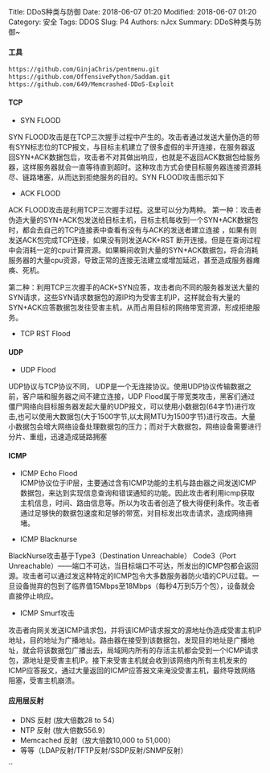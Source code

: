 Title: DDoS种类与防御
Date: 2018-06-07 01:20
Modified: 2018-06-07 01:20
Category: 安全
Tags: DDOS
Slug: P4
Authors: nJcx
Summary: DDoS种类与防御~


#### 工具

```bash
https://github.com/GinjaChris/pentmenu.git
https://github.com/OffensivePython/Saddam.git
https://github.com/649/Memcrashed-DDoS-Exploit
```

#### TCP

- SYN FLOOD 

SYN FLOOD攻击是在TCP三次握手过程中产生的。攻击者通过发送大量伪造的带有SYN标志位的TCP报文，与目标主机建立了很多虚假的半开连接，在服务器返回SYN+ACK数据包后，攻击者不对其做出响应，也就是不返回ACK数据包给服务器，这样服务器就会一直等待直到超时。这种攻击方式会使目标服务器连接资源耗尽、链路堵塞，从而达到拒绝服务的目的。SYN FLOOD攻击图示如下

- ACK FLOOD

ACK FLOOD攻击是利用TCP三次握手过程。这里可以分为两种。
第一种：攻击者伪造大量的SYN+ACK包发送给目标主机，目标主机每收到一个SYN+ACK数据包时，都会去自己的TCP连接表中查看有没有与ACK的发送者建立连接 ，如果有则发送ACK包完成TCP连接，如果没有则发送ACK+RST 断开连接。但是在查询过程中会消耗一定的cpu计算资源。如果瞬间收到大量的SYN+ACK数据包，将会消耗服务器的大量cpu资源，导致正常的连接无法建立或增加延迟，甚至造成服务器瘫痪、死机。

第二种：利用TCP三次握手的ACK+SYN应答，攻击者向不同的服务器发送大量的SYN请求，这些SYN请求数据包的源IP均为受害主机IP，这样就会有大量的SYN+ACK应答数据包发往受害主机，从而占用目标的网络带宽资源，形成拒绝服务。


- TCP RST Flood 


#### UDP

- UDP Flood

UDP协议与TCP协议不同， UDP是一个无连接协议。使用UDP协议传输数据之前，客户端和服务器之间不建立连接，UDP Flood属于带宽类攻击，黑客们通过僵尸网络向目标服务器发起大量的UDP报文，可以使用小数据包(64字节)进行攻击,也可以使用大数据包(大于1500字节,以太网MTU为1500字节)进行攻击。大量小数据包会增大网络设备处理数据包的压力；而对于大数据包，网络设备需要进行分片、重组，迅速造成链路拥塞


#### ICMP

- ICMP Echo Flood     
ICMP协议位于IP层，主要通过含有ICMP功能的主机与路由器之间发送ICMP数据包，来达到实现信息查询和错误通知的功能。因此攻击者利用icmp获取主机信息，时间、路由信息等。所以为攻击者创造了极大得便利条件。攻击者通过足够快的数据包速度和足够的带宽，对目标发出攻击请求，造成网络拥堵。

- ICMP Blacknurse  

BlackNurse攻击基于Type3（Destination Unreachable） Code3（Port Unreachable）——端口不可达，当目标端口不可达，所发出的ICMP包都会返回源。攻击者可以通过发这种特定的ICMP包令大多数服务器防火墙的CPU过载。一旦设备抛弃的包到了临界值15Mbps至18Mbps（每秒4万到5万个包），设备就会直接停止响应。


- ICMP Smurf攻击

攻击者向网关发送ICMP请求包，并将该ICMP请求报文的源地址伪造成受害主机IP地址，目的地址为广播地址。路由器在接受到该数据包，发现目的地址是广播地址，就会将该数据包广播出去，局域网内所有的存活主机都会受到一个ICMP请求包，源地址是受害主机IP。接下来受害主机就会收到该网络内所有主机发来的ICMP应答报文，通过大量返回的ICMP应答报文来淹没受害主机，最终导致网络阻塞，受害主机崩溃。


#### 应用层反射

- DNS 反射   (放大倍数28 to 54）
- NTP 反射  (放大倍数556.9）
-  Memcached 反射（放大倍数10,000 to 51,000）
-  等等（LDAP反射/TFTP反射/SSDP反射/SNMP反射）



´´